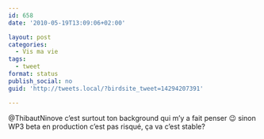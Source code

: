 ```yaml
---
id: 658
date: '2010-05-19T13:09:06+02:00'

layout: post
categories:
  - Vis ma vie
tags:
  - tweet
format: status
publish_social: no
guid: 'http://tweets.local/?birdsite_tweet=14294207391'

---
```


@ThibautNinove c’est surtout ton background qui m’y a fait penser 😉 sinon WP3 beta en production c’est pas risqué, ça va c’est stable?